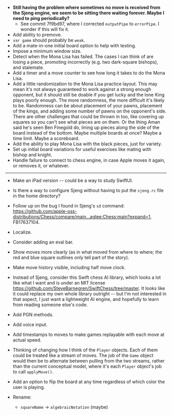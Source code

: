 - **Still having the problem where sometimes no move is received from the Sjeng engine, we seem to be sitting there waiting forever.  Maybe I need to ping periodically?**
	- See commit 7f9bd97, where I corrected `outputPipe` to `errorPipe`.  I wonder if this will fix it.
- Add ability to premove.
- `var game` should probably be `weak`.
- Add a mate-in-one initial board option to help with testing.
- Impose a minimum window size.
- Detect when the Mona Lisa has failed.  The cases I can think of are losing a piece, promoting incorrectly (e.g. two dark-square bishops), and stalemate.
- Add a timer and a move counter to see how long it takes to do the Mona Lisa.
- Add a little randomization to the Mona Lisa practice layout.  This may mean it's not always guaranteed to work against a strong enough opponent, but it should still be doable if you get lucky and the lone King plays poorly enough.  The more randomness, the more difficult it's likely to be.  Randomness can be about placement of your pawns, placement of the kings, and adding some number of pawns on the opponent's side.  There are other challenges that could be thrown in too, like covering up squares so you can't see what pieces are on them.  Or the thing Aman said he's seen Ben Finegold do, lining up pieces along the side of the board instead of the bottom.  Maybe multiple boards at once?  Maybe a time limit.  Maybe a scoreboard.
- Add the ability to play Mona Lisa with the black pieces, just for variety.
- Set up initial board variations for useful exercises like mating with bishop and knight.
- Handle failure to connect to chess engine, in case Apple moves it again, or removes it, or whatever.

----

- Make an iPad version -- could be a way to study SwiftUI.
- Is there a way to configure Sjeng without having to put the `sjeng.rc` file in the home directory?
- Follow up on the bug I found in Sjeng's `sd` command: <https://github.com/apple-oss-distributions/Chess/compare/main...aglee:Chess:main?expand=1>, FB17637104.
- Localize.
- Consider adding an eval bar.
- Show moves more clearly (as in what moved from where to where; the red and blue square outlines only tell part of the story).
- Make move history visible, including half move clock.
- Instead of Sjeng, consider this Swift chess AI library, which looks a lot like what I want and is under an MIT license <https://github.com/SteveBarnegren/SwiftChess/tree/master>.  It looks like it could replace my own whole library outright -- but I'm not interested in that aspect, I just want a lightweight AI engine, and hopefully to learn from reading someone else's code.
- Add PGN methods.
- Add voice input.
- Add timestamps to moves to make games replayable with each move at actual speed.
- Thinking of changing how I think of the `Player` objects.  Each of them could be treated like a stream of moves.  The job of the `Game` object would then be to alternate between pulling from the two streams, rather than the current conceptual model, where it's each `Player` object's job to call `applyMove()`.
- Add an option to flip the board at any time regardless of which color the user is playing.

- Rename:
	- `squareName` -> `algebraicNotation` (maybe)





